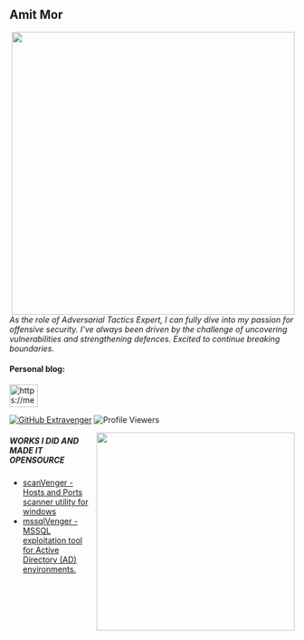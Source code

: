 <h2>Amit Mor</h2>

<img align='right' src="https://github-readme-stats.vercel.app/api?username=ExtraVenger&show_icons=true&theme=dracula&hide=commits,prs,issues" width="500"> 

<p><em>
     As the role of Adversarial Tactics Expert, I can fully dive into my passion for offensive security. I’ve always been driven by the challenge of uncovering vulnerabilities and strengthening defences. Excited to continue breaking boundaries.
</em></p>

<h4 align="left">Personal blog:</h4>
<p align="left">
<a href="https://medium.com/soon" target="blank"><img align="center" src="https://www.svgrepo.com/show/354057/medium-icon.svg" alt="https://medium.com/soon" height="40" width=50" /></a>
</p>

[![GitHub Extravenger](https://img.shields.io/github/followers/Extravenger?label=follow%20github&style=flat-square)](https://github.com/Extravenger)
![Profile Viewers](https://komarev.com/ghpvc/?username=Extravenger)

<img align="right" src="https://github-readme-stats.vercel.app/api/top-langs/?username=Extravenger&layout=compact&show_icons=true&theme=cobalt" width="350" /> 


<h5>WORKS I DID AND MADE IT OPENSOURCE</h5>

- <a href="https://github.com/Extravenger/scanVenger" > scanVenger - Hosts and Ports scanner utility for windows</a>
- <a href="https://github.com/Extravenger/mssqlVenger" > mssqlVenger - MSSQL exploitation tool for Active Directory (AD) environments.</a>
